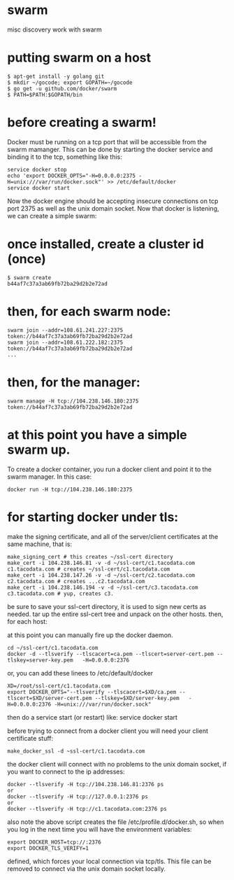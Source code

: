 # swarm
misc discovery work with swarm

# putting swarm on a host
```
$ apt-get install -y golang git
$ mkdir ~/gocode; export GOPATH=~/gocode
$ go get -u github.com/docker/swarm
$ PATH=$PATH:$GOPATH/bin
```

# before creating a swarm!

Docker must be running on a tcp port that will be accessible from the swarm mamanger.
This can be done by starting the docker service and binding it to
the tcp, something like this:

```
service docker stop
echo 'export DOCKER_OPTS="-H=0.0.0.0:2375 -H=unix:///var/run/docker.sock"' >> /etc/default/docker
service docker start
```

Now the docker engine should be accepting insecure connections on tcp port 2375 as well
as the unix domain socket.  Now that docker is listening, we can create a simple swarm:

# once installed, create a cluster id (once)
```
$ swarm create
b44af7c37a3ab69fb72ba29d2b2e72ad
```

# then, for each swarm node:
```
swarm join --addr=108.61.241.227:2375 token://b44af7c37a3ab69fb72ba29d2b2e72ad
swarm join --addr=108.61.222.182:2375 token://b44af7c37a3ab69fb72ba29d2b2e72ad
...
```

# then, for the manager:
```
swarm manage -H tcp://104.238.146.180:2375 token://b44af7c37a3ab69fb72ba29d2b2e72ad
```

# at this point you have a simple swarm up.
To create a docker container, you run a docker client and point it to the
swarm manager.  In this case:

```
docker run -H tcp://104.238.146.180:2375
```


# for starting docker under tls:
make the signing certificate, and all of the server/client certificates at
the same machine, that is:
```
make_signing_cert # this creates ~/ssl-cert directory
make_cert -i 104.238.146.81 -v -d ~/ssl-cert/c1.tacodata.com c1.tacodata.com # creates ~/ssl-cert/c1.tacodata.com
make_cert -i 104.238.147.26 -v -d ~/ssl-cert/c2.tacodata.com c2.tacodata.com # creates ...c2.tacodata.com
make_cert -i 104.238.146.194 -v -d ~/ssl-cert/c3.tacodata.com c3.tacodata.com # yup, creates c3.
```

be sure to save your ssl-cert directory, it is used to sign new certs as needed.
tar up the entire ssl-cert tree and unpack on the other hosts. then, for each host:

at this point you can manually fire up the docker daemon.
```
cd ~/ssl-cert/c1.tacodata.com
docker -d --tlsverify --tlscacert=ca.pem --tlscert=server-cert.pem --tlskey=server-key.pem   -H=0.0.0.0:2376
```
or, you can add these linees to /etc/default/docker
```
XD=/root/ssl-cert/c1.tacodata.com
export DOCKER_OPTS="--tlsverify --tlscacert=$XD/ca.pem --tlscert=$XD/server-cert.pem --tlskey=$XD/server-key.pem   -H=0.0.0.0:2376 -H=unix:///var/run/docker.sock"
```
then do a service start (or restart) like:
service docker start

before trying to connect from a docker client you will need your client certificate stuff:
```
make_docker_ssl -d ~ssl-cert/c1.tacodata.com
```

the docker client will connect with no problems to the unix domain socket, if you want to connect
to the ip addresses:

```
docker --tlsverify -H tcp://104.238.146.81:2376 ps
or
docker --tlsverify -H tcp://127.0.0.1:2376 ps
or
docker --tlsverify -H tcp://c1.tacodata.com:2376 ps

```

also note the above script creates the file /etc/profile.d/docker.sh, so when you
log in the next time you will have the environment variables:

```
export DOCKER_HOST=tcp://:2376
export DOCKER_TLS_VERIFY=1
```

defined, which forces your local connection via tcp/tls.
This file can be removed to connect via the unix domain socket locally.
